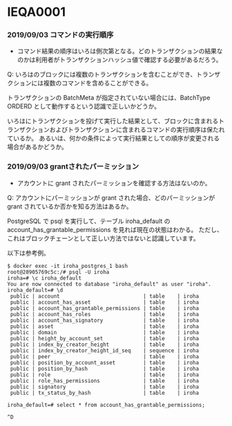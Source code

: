 # IEQA0001

### 2019/09/03 コマンドの実行順序
- コマンド結果の順序はいろは側次第となる。どのトランザクションの結果なのかは利用者がトランザクションハッシュ値で確認する必要があるだろう。

Q: いろはのブロックには複数のトランザクションを含むことができ、トランザクションには複数のコマンドを含めることができる。

トランザクションの BatchMeta が指定されていない場合には、BatchType ORDERD として動作するという認識で正しいかどうか。

いろはにトランザクションを投げて実行した結果として、ブロックに含まれるトランザクションおよびトランザクションに含まれるコマンドの実行順序は保たれているか。
あるいは、何かの条件によって実行結果としての順序が変更される場合があるかどうか。

### 2019/09/03 grantされたパーミッション
- アカウントに grant されたパーミッションを確認する方法はないのか。

Q: アカウントにパーミッションが grant された場合、どのパーミッションが grant されているか否かを知る方法はあるか。

PostgreSQL で psql を実行して、テーブル iroha_default の account_has_grantable_permissions を見れば現在の状態はわかる。
ただし、これはブロックチェーンとして正しい方法ではないと認識しています。

以下は参考例。

```
$ docker exec -it iroha_postgres_1 bash
root@28905769c5c:/# psql -U iroha
iroha=# \c iroha_default
You are now connected to database "iroha_default" as user "iroha".
iroha_default=# \d
 public | account                           | table    | iroha
 public | account_has_asset                 | table    | iroha
 public | account_has_grantable_permissions | table    | iroha
 public | account_has_roles                 | table    | iroha
 public | account_has_signatory             | table    | iroha
 public | asset                             | table    | iroha
 public | domain                            | table    | iroha
 public | height_by_account_set             | table    | iroha
 public | index_by_creator_height           | table    | iroha
 public | index_by_creator_height_id_seq    | sequence | iroha
 public | peer                              | table    | iroha
 public | position_by_account_asset         | table    | iroha
 public | position_by_hash                  | table    | iroha
 public | role                              | table    | iroha
 public | role_has_permissions              | table    | iroha
 public | signatory                         | table    | iroha
 public | tx_status_by_hash                 | table    | iroha

iroha_default=# select * from account_has_grantable_permissions;

^D
```
